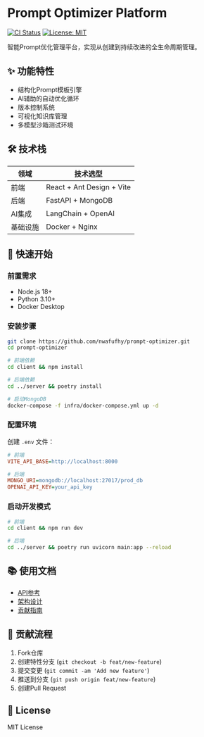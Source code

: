 <!--
 * @Author: nwafufhy hyf7753@gmail.com
 * @Date: 2025-02-12 23:25:30
 * @LastEditors: nwafufhy hyf7753@gmail.com
 * @LastEditTime: 2025-02-12 23:29:20
 * @FilePath: \prompt-optimizer\README.md
 * @Description: 
-->
# Prompt Optimizer Platform

[![CI Status](https://github.com/yourname/prompt-optimizer/actions/workflows/ci-cd.yml/badge.svg)](https://github.com/yourname/prompt-optimizer/actions)
[![License: MIT](https://img.shields.io/badge/License-MIT-blue.svg)](https://opensource.org/licenses/MIT)

智能Prompt优化管理平台，实现从创建到持续改进的全生命周期管理。

## ✨ 功能特性
- 结构化Prompt模板引擎
- AI辅助的自动优化循环
- 版本控制系统
- 可视化知识库管理
- 多模型沙箱测试环境

## 🛠️ 技术栈
| 领域       | 技术选型                  |
|------------|--------------------------|
| 前端       | React + Ant Design + Vite|
| 后端       | FastAPI + MongoDB        |
| AI集成     | LangChain + OpenAI       |
| 基础设施   | Docker + Nginx           |

## 🚀 快速开始

### 前置需求
- Node.js 18+
- Python 3.10+
- Docker Desktop

### 安装步骤
```bash
git clone https://github.com/nwafufhy/prompt-optimizer.git
cd prompt-optimizer

# 前端依赖
cd client && npm install

# 后端依赖
cd ../server && poetry install

# 启动MongoDB
docker-compose -f infra/docker-compose.yml up -d
```

### 配置环境
创建 `.env` 文件：
```ini
# 前端
VITE_API_BASE=http://localhost:8000

# 后端
MONGO_URI=mongodb://localhost:27017/prod_db
OPENAI_API_KEY=your_api_key
```

### 启动开发模式
```bash
# 前端
cd client && npm run dev

# 后端
cd ../server && poetry run uvicorn main:app --reload
```

## 📚 使用文档
- [API参考](docs/api.md)
- [架构设计](docs/architecture.md)
- [贡献指南](docs/CONTRIBUTING.md)

## 🤝 贡献流程
1. Fork仓库
2. 创建特性分支 (`git checkout -b feat/new-feature`)
3. 提交变更 (`git commit -am 'Add new feature'`)
4. 推送到分支 (`git push origin feat/new-feature`)
5. 创建Pull Request

## 📄 License
MIT License